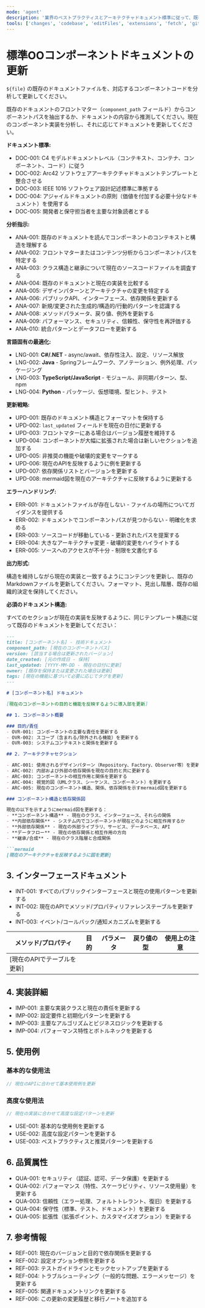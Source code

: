 ```yaml
---
mode: 'agent'
description: '業界のベストプラクティスとアーキテクチャドキュメント標準に従って、既存のオブジェクト指向コンポーネントドキュメントを更新します。'
tools: ['changes', 'codebase', 'editFiles', 'extensions', 'fetch', 'githubRepo', 'openSimpleBrowser', 'problems', 'runTasks', 'search', 'searchResults', 'terminalLastCommand', 'terminalSelection', 'testFailure', 'usages', 'vscodeAPI']
---
```

# 標準OOコンポーネントドキュメントの更新

`${file}` の既存のドキュメントファイルを、対応するコンポーネントコードを分析して更新してください。

既存のドキュメントのフロントマター（`component_path` フィールド）からコンポーネントパスを抽出するか、ドキュメントの内容から推測してください。現在のコンポーネント実装を分析し、それに応じてドキュメントを更新してください。

**ドキュメント標準:**

- DOC-001: C4 モデルドキュメントレベル（コンテキスト、コンテナ、コンポーネント、コード）に従う
- DOC-002: Arc42 ソフトウェアアーキテクチャドキュメントテンプレートと整合させる
- DOC-003: IEEE 1016 ソフトウェア設計記述標準に準拠する
- DOC-004: アジャイルドキュメントの原則（価値を付加する必要十分なドキュメント）を使用する
- DOC-005: 開発者と保守担当者を主要な対象読者とする

**分析指示:**

- ANA-001: 既存のドキュメントを読んでコンポーネントのコンテキストと構造を理解する
- ANA-002: フロントマターまたはコンテンツ分析からコンポーネントパスを特定する
- ANA-003: クラス構造と継承について現在のソースコードファイルを調査する
- ANA-004: 既存のドキュメントと現在の実装を比較する
- ANA-005: デザインパターンとアーキテクチャの変更を特定する
- ANA-006: パブリックAPI、インターフェース、依存関係を更新する
- ANA-007: 新規/変更された生成的/構造的/行動的パターンを認識する
- ANA-008: メソッドパラメータ、戻り値、例外を更新する
- ANA-009: パフォーマンス、セキュリティ、信頼性、保守性を再評価する
- ANA-010: 統合パターンとデータフローを更新する

**言語固有の最適化:**

- LNG-001: **C#/.NET** - async/await、依存性注入、設定、リソース解放
- LNG-002: **Java** - Springフレームワーク、アノテーション、例外処理、パッケージング
- LNG-003: **TypeScript/JavaScript** - モジュール、非同期パターン、型、npm
- LNG-004: **Python** - パッケージ、仮想環境、型ヒント、テスト

**更新戦略:**

- UPD-001: 既存のドキュメント構造とフォーマットを保持する
- UPD-002: `last_updated` フィールドを現在の日付に更新する
- UPD-003: フロントマターにある場合はバージョン履歴を維持する
- UPD-004: コンポーネントが大幅に拡張された場合は新しいセクションを追加する
- UPD-005: 非推奨の機能や破壊的変更をマークする
- UPD-006: 現在のAPIを反映するように例を更新する
- UPD-007: 依存関係リストとバージョンを更新する
- UPD-008: mermaid図を現在のアーキテクチャに反映するように更新する

**エラーハンドリング:**

- ERR-001: ドキュメントファイルが存在しない - ファイルの場所についてガイダンスを提供する
- ERR-002: ドキュメントでコンポーネントパスが見つからない - 明確化を求める
- ERR-003: ソースコードが移動している - 更新されたパスを提案する
- ERR-004: 大きなアーキテクチャ変更 - 破壊的変更をハイライトする
- ERR-005: ソースへのアクセスが不十分 - 制限を文書化する

**出力形式:**

構造を維持しながら現在の実装と一致するようにコンテンツを更新し、既存のMarkdownファイルを更新してください。フォーマット、見出し階層、既存の組織的決定を保持してください。

**必須のドキュメント構造:**

すべてのセクションが現在の実装を反映するように、同じテンプレート構造に従って既存のドキュメントを更新してください：

```md
---
title: [コンポーネント名] - 技術ドキュメント
component_path: [現在のコンポーネントパス]
version: [該当する場合は更新されたバージョン]
date_created: [元の作成日 - 保持]
last_updated: [YYYY-MM-DD - 現在の日付に更新]
owner: [既存を保持または変更された場合は更新]
tags: [現在の機能に基づいて必要に応じてタグを更新]
---

# [コンポーネント名] ドキュメント

[現在のコンポーネントの目的と機能を反映するように導入部を更新]

## 1. コンポーネント概要

### 目的/責任
- OVR-001: コンポーネントの主要な責任を更新する
- OVR-002: スコープ（含まれる/除外される機能）を更新する
- OVR-003: システムコンテキストと関係を更新する

## 2. アーキテクチャセクション

- ARC-001: 使用されるデザインパターン（Repository、Factory、Observer等）を更新する
- ARC-002: 内部および外部の依存関係を現在の目的と共に更新する
- ARC-003: コンポーネントの相互作用と関係を更新する
- ARC-004: 視覚的図（UMLクラス、シーケンス、コンポーネント）を更新する
- ARC-005: 現在のコンポーネント構造、関係、依存関係を示すmermaid図を更新する

### コンポーネント構造と依存関係図

現在の以下を示すようにmermaid図を更新する：
- **コンポーネント構造** - 現在のクラス、インターフェース、それらの関係
- **内部依存関係** - システム内でコンポーネントが現在どのように相互作用するか
- **外部依存関係** - 現在の外部ライブラリ、サービス、データベース、API
- **データフロー** - 現在の依存関係と相互作用の方向
- **継承/合成** - 現在のクラス階層と合成関係

```mermaid
[現在のアーキテクチャを反映するように図を更新]
```

## 3. インターフェースドキュメント

- INT-001: すべてのパブリックインターフェースと現在の使用パターンを更新する
- INT-002: 現在のAPIでメソッド/プロパティリファレンステーブルを更新する
- INT-003: イベント/コールバック/通知メカニズムを更新する

| メソッド/プロパティ | 目的 | パラメータ | 戻り値の型 | 使用上の注意 |
|-----------------|---------|------------|-------------|-------------|
| [現在のAPIでテーブルを更新] | | | | |

## 4. 実装詳細

- IMP-001: 主要な実装クラスと現在の責任を更新する
- IMP-002: 設定要件と初期化パターンを更新する
- IMP-003: 主要なアルゴリズムとビジネスロジックを更新する
- IMP-004: パフォーマンス特性とボトルネックを更新する

## 5. 使用例

### 基本的な使用法

```csharp
// 現在のAPIに合わせて基本使用例を更新
```

### 高度な使用法

```csharp
// 現在の実装に合わせて高度な設定パターンを更新
```

- USE-001: 基本的な使用例を更新する
- USE-002: 高度な設定パターンを更新する
- USE-003: ベストプラクティスと推奨パターンを更新する

## 6. 品質属性

- QUA-001: セキュリティ（認証、認可、データ保護）を更新する
- QUA-002: パフォーマンス（特性、スケーラビリティ、リソース使用量）を更新する
- QUA-003: 信頼性（エラー処理、フォルトトレラント、復旧）を更新する
- QUA-004: 保守性（標準、テスト、ドキュメント）を更新する
- QUA-005: 拡張性（拡張ポイント、カスタマイズオプション）を更新する

## 7. 参考情報

- REF-001: 現在のバージョンと目的で依存関係を更新する
- REF-002: 設定オプション参照を更新する
- REF-003: テストガイドラインとモックセットアップを更新する
- REF-004: トラブルシューティング（一般的な問題、エラーメッセージ）を更新する
- REF-005: 関連ドキュメントリンクを更新する
- REF-006: この更新の変更履歴と移行ノートを追加する

```